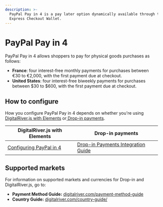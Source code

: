 ```yaml
---
description: >-
  PayPal Pay in 4 is a pay later option dynamically available through the PayPal
  Express Checkout Wallet.
---
```


# PayPal Pay in 4

&#x20;PayPal Pay in 4 allows shoppers to pay for physical goods purchases as follows:

* **France**: four interest-free monthly payments for purchases between €30 to €2,000, with the first payment due at checkout.
* **United States**: four interest-free biweekly payments for purchases between $30 to $600, with the first payment due at checkout.&#x20;

## How to configure&#x20;

How you configure PayPal Pay in 4 depends on whether you're using [DigitalRiver.js with Elements](../payments-solutions/digitalriver.js/) or[ Drop-in payments](../payments-solutions/drop-in/).  &#x20;

| DigitalRiver.js with Elements                                                                              | Drop-in payments                                                                                 |
| ---------------------------------------------------------------------------------------------------------- | ------------------------------------------------------------------------------------------------ |
| [Configuring PayPal in 4](../payments-solutions/digitalriver.js/payment-methods/paypal.md#paypal-pay-in-4) | [Drop-in Payments Integration Guide](../payments-solutions/drop-in/drop-in-integration-guide.md) |

## Supported markets

For information on supported markets and currencies for Drop-in and DigitalRiver.js, go to:&#x20;

* **Payment Method Guide:** [digitalriver.com/payment-method-guide](https://www.digitalriver.com/payment-method/paypal-pay-4/)
* **Country Guide:** [digitalriver.com/country-guide/](https://www.digitalriver.com/country-guide/)
